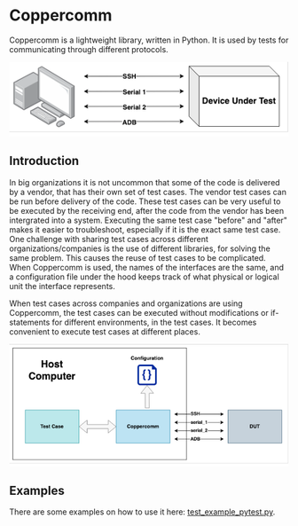 Coppercomm
==========

Coppercomm is a lightweight library, written in Python. It is used by tests for communicating through different protocols.

![Coppercomm overview](https://raw.githubusercontent.com/volvo-cars/coppercomm/cf0f53986e5d438f1c485191af390252ece99e19/images/coppercomm_overview.png)

Introduction
------------
In big organizations it is not uncommon that some of the code is delivered by a vendor, that has their own set of test cases. The vendor test cases can be run before delivery of the code. These test cases can be very useful to be executed by the receiving end, after the code from the vendor has been intergrated into a system. Executing the same test case "before" and "after" makes it easier to troubleshoot, especially if it is the exact same test case.
One challenge with sharing test cases across different organizations/companies is the use of different libraries, for solving the same problem. This causes the reuse of test cases to be complicated. When Coppercomm is used, the names of the interfaces are the same, and a configuration file under the hood keeps track of what physical or logical unit the interface represents.

When test cases across companies and organizations are using Coppercomm, the test cases can be executed without modifications or if-statements for different environments, in the test cases. It becomes convenient to execute test cases at different places.

![Coppercomm overview](https://raw.githubusercontent.com/volvo-cars/coppercomm/cf0f53986e5d438f1c485191af390252ece99e19/images/coppercomm_config.png)

Examples
--------
There are some examples on how to use it here:
[test_example_pytest.py](https://raw.githubusercontent.com/volvo-cars/coppercomm/cf0f53986e5d438f1c485191af390252ece99e19/examples/test_example_pytest.py).

